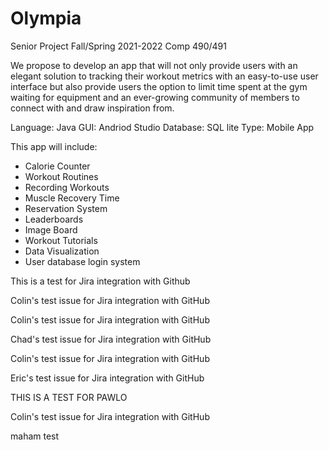 # Olympia
Senior Project Fall/Spring 2021-2022 Comp 490/491


We propose to develop an app that will not only provide users with an elegant solution to tracking their workout metrics with an easy-to-use user interface but also provide users the option to limit time spent at the gym waiting for equipment and an ever-growing community of members to connect with and draw inspiration from.

Language: Java
GUI: Andriod Studio
Database: SQL lite
Type: Mobile App

This app will include:
  * Calorie Counter
  * Workout Routines
  * Recording Workouts
  * Muscle Recovery Time
  * Reservation System
  * Leaderboards
  * Image Board
  * Workout Tutorials
  * Data Visualization
  * User database login system

This is a test for Jira integration with Github



Colin's test issue for Jira integration with GitHub 


Colin's test issue for Jira integration with GitHub


Chad's test issue for Jira integration with GitHub




Colin's test issue for Jira integration with GitHub 



Eric's test issue for Jira integration with GitHub 


THIS IS A TEST FOR PAWLO 




Colin's test issue for Jira integration with GitHub 

maham test
